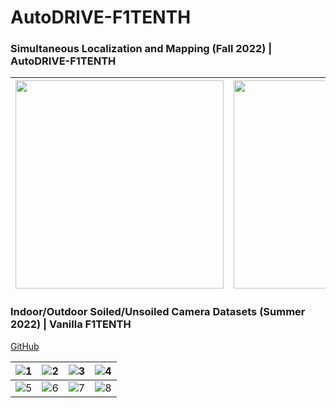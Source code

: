 # AutoDRIVE-F1TENTH

### Simultaneous Localization and Mapping (Fall 2022) | AutoDRIVE-F1TENTH

| <img src="https://github.com/Tinker-Twins/F1TENTH/blob/main/Media/Fall%202022/Lab%20Setup.jpg" width="333"> | <img src="https://github.com/Tinker-Twins/F1TENTH/blob/main/Media/Fall%202022/SLAM.jpg" width="333"> | <img src="https://github.com/Tinker-Twins/F1TENTH/blob/main/Media/Fall%202022/Map.jpg" width="333"> |
| :-----------------: | :-----------------: | :-----------------: |

### Indoor/Outdoor Soiled/Unsoiled Camera Datasets (Summer 2022) | Vanilla F1TENTH

[GitHub](https://github.com/Tinker-Twins/F1TENTH-Webcam-Data-Recording-Pipeline)

| ![1](https://github.com/Tinker-Twins/F1TENTH/blob/main/Media/Summer%202022/Vehicle%20Indoor.jpg)|![2](https://github.com/Tinker-Twins/F1TENTH/blob/main/Media/Summer%202022/Vehicle%20Outdoor.jpg)|![3](https://github.com/Tinker-Twins/F1TENTH/blob/main/Media/Summer%202022/Camera%20Mount.jpg)|![4](https://github.com/Tinker-Twins/F1TENTH/blob/main/Media/Summer%202022/Lab%20Data%20Collection.jpg)|
| :-----------------: | :-----------------: | :-----------------: | :-----------------: |
| ![5](https://github.com/Tinker-Twins/F1TENTH/blob/main/Media/Summer%202022/Mulch%20Data%20Collection%201.jpg)|![6](https://github.com/Tinker-Twins/F1TENTH/blob/main/Media/Summer%202022/Mulch%20Data%20Collection%202.jpg)|![7](https://github.com/Tinker-Twins/F1TENTH/blob/main/Media/Summer%202022/Grass%20Data%20Collection%201.jpg)|![8](https://github.com/Tinker-Twins/F1TENTH/blob/main/Media/Summer%202022/Grass%20Data%20Collection%202.jpg)|
